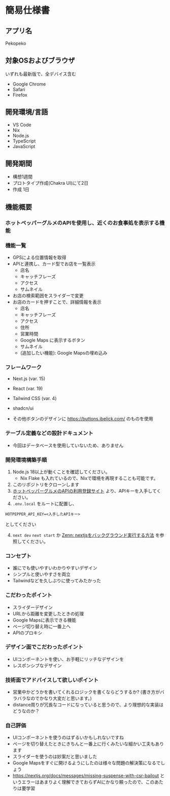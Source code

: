 # 簡易仕様書
## アプリ名
Pekopeko

## 対象OSおよびブラウザ
いずれも最新版で、全デバイス含む
- Google Chrome
- Safari
- Firefox

## 開発環境/言語
- VS Code
- Nix
- Node.js
- TypeScript
- JavaScript


## 開発期間
- 構想1週間
- プロトタイプ作成(Chakra UI)にて2日
- 作成 1日

## 機能概要
### ホットペッパーグルメのAPIを使用し、近くのお食事処を表示する機能
### 機能一覧
- GPSによる位置情報を取得
- APIと連携し、カード型でお店を一覧表示
    - 店名
    - キャッチフレーズ
    - アクセス
    - サムネイル
- お店の検索範囲をスライダーで変更
- お店のカードを押すことで、詳細情報を表示
    - 店名
    - キャッチフレーズ
    - アクセス
    - 住所
    - 営業時間
    - Google Maps に表示するボタン
    - サムネイル
    - (追加したい機能): Google Mapsの埋め込み


 ### フレームワーク
- Next.js (var. 15)
- React (var. 19)
- Tailwind CSS (var. 4)
- shadcn/ui

- その他ボタンのデザインに https://buttons.ibelick.com/ のものを使用

### テーブル定義などの設計ドキュメント
- 今回はデータベースを使用していないため、ありません


### 開発環境構築手順
1. Node.js 18以上が動くことを確認してください。
    - Nix Flake も入れているので、Nixで環境を再現することも可能です。
2. このリポジトリをクローンします
3. [ホットペッパーグルメのAPIの利用登録サイト](https://webservice.recruit.co.jp/register) より、APIキーを入手してください。
3. `.env.local` をルートに配置し、
```
HOTPEPPER_API_KEY=<入手したAPIキー>
```
としてください

4. `next dev` `next start` か [Zenn: nextjsをバックグラウンド実行する方法](https://zenn.dev/efficientyk/articles/fc78d8466add3a) を参照してください。

### コンセプト
- 誰にでも使いやすいわかりやすいデザイン
- シンプルと使いやすさを両立
- Tailwindなどを久しぶりに使ってみたかった

### こだわったポイント
- スライダーデザイン
- URLから距離を変更したときの処理
- Google Mapsに表示できる機能
- ページ切り替え時に一番上へ
- APIのプロキシ

### デザイン面でこだわったポイント
- UIコンポーネントを使い、お手軽にリッチなデザインを
- レスポンシブなデザイン


### 技術面でアドバイスして欲しいポイント
- 営業中かどうかを書いてくれるロジックを書くならどうするか? (書き方がバラバラなのでかなり大変だと思います。)
- distance周りが冗長なコードになっていると思うので、より理想的な実装はどうなのか？

### 自己評価
- UIコンポーネントを使うのはずるいかもしれないですね
- ページを切り替えたときにきちんと一番上に行くみたいな細かい工夫もあります
- スライダーを使うのは妙案だと思いました
- Google Mapsをすぐに開けるようにしたのは様々な問題の解決策になるでしょう
- https://nextjs.org/docs/messages/missing-suspense-with-csr-bailout というエラーはあまりよく理解できておらずAIにかなり頼ったので、このあたりは要学習

